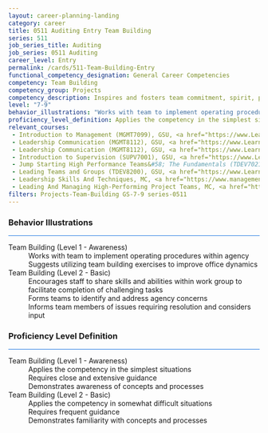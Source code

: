 ```yaml
---
layout: career-planning-landing
category: career
title: 0511 Auditing Entry Team Building
series: 511
job_series_title: Auditing
job_series: 0511 Auditing
career_level: Entry
permalink: /cards/511-Team-Building-Entry
functional_competency_designation: General Career Competencies
competency: Team Building
competency_group: Projects
competency_description: Inspires and fosters team commitment, spirit, pride, and trust; facilitates cooperation and motivates team members to accomplish group goals
level: "7-9"
behavior_illustrations: "Works with team to implement operating procedures within agency ? Suggests utilizing team building exercises to improve office dynamics ? Encourages staff to share skills and abilities within work group to facilitate completion of challenging tasks ? Forms teams to identify and address agency concerns ? Informs team members of issues requiring resolution and considers input"
proficiency_level_definition: Applies the competency in the simplest situations ? Requires close and extensive guidance ? Demonstrates awareness of concepts and processes ? Applies the competency in somewhat difficult situations ? Requires frequent guidance ? Demonstrates familiarity with concepts and processes 
relevant_courses: 
 - Introduction to Management (MGMT7099), GSU, <a href="https://www.LearnAtGSUSA.com/MGMT7101">https://www.LearnAtGSUSA.com/MGMT7101</a>
 - Leadership Communication (MGMT8112), GSU, <a href="https://www.LearnAtGSUSA.com/MGMT8114">https://www.LearnAtGSUSA.com/MGMT8114</a>
 - Leadership Communication (MGMT8112), GSU, <a href="https://www.LearnAtGSUSA.com/MGMT8118">https://www.LearnAtGSUSA.com/MGMT8118</a>
 - Introduction to Supervision (SUPV7001), GSU, <a href="https://www.LearnAtGSUSA.com/SUPV7003">https://www.LearnAtGSUSA.com/SUPV7003</a>
 - Jump Starting High Performance Teams&#58; The Fundamentals (TDEV7021), GSU, <a href="https://www.LearnAtGSUSA.com/TDEV7023">https://www.LearnAtGSUSA.com/TDEV7023</a>
 - Leading Teams and Groups (TDEV8200), GSU, <a href="https://www.LearnAtGSUSA.com/TDEV8202">https://www.LearnAtGSUSA.com/TDEV8202</a>
 - Leadership Skills And Techniques, MC, <a href="https://www.managementconcepts.com/course/id/4001?utm_source=CFOportal&utm_medium=listing&utm_campaign=CFOTTEP&utm_id=23FM">https://www.managementconcepts.com/course/id/4001?utm_source=CFOportal&utm_medium=listing&utm_campaign=CFOTTEP&utm_id=23FM</a>
 - Leading And Managing High-Performing Project Teams, MC, <a href="https://www.managementconcepts.com/course/id/6183?utm_source=CFOportal&utm_medium=listing&utm_campaign=CFOTTEP&utm_id=23FM">https://www.managementconcepts.com/course/id/6183?utm_source=CFOportal&utm_medium=listing&utm_campaign=CFOTTEP&utm_id=23FM</a>
filters: Projects-Team-Building GS-7-9 series-0511
---
```


<div class="desktop:grid-col-6 margin-y-3">
  <div class="border-top-2 bg-white padding-3 shadow-5 height-full members-hover border-1px button-border border-top-blue radius-lg card-text-color">
    <h3>Behavior Illustrations</h3>
    <hr style="background-color: #1b74e0 !important;"/>
    <dl class="text-base card-content-color"><dt>Team Building (Level 1 - Awareness)</dt><dd>Works with team to implement operating procedures within agency </dd><dd> Suggests utilizing team building exercises to improve office dynamics</dd><dt>Team Building (Level 2 - Basic)</dt><dd>Encourages staff to share skills and abilities within work group to facilitate completion of challenging tasks </dd><dd> Forms teams to identify and address agency concerns </dd><dd> Informs team members of issues requiring resolution and considers input</dd></dl>
  </div>
</div>
<div class="desktop:grid-col-6 margin-y-3">
  <div class="border-top-2 bg-white padding-3 shadow-5 height-full members-hover border-1px button-border border-top-blue radius-lg card-text-color">
    <h3>Proficiency Level Definition</h3>
     <hr style="background-color: #1b74e0 !important;"/>
    <dl class="text-base card-content-color"><dt>Team Building (Level 1 - Awareness)</dt><dd>Applies the competency in the simplest situations </dd><dd> Requires close and extensive guidance </dd><dd> Demonstrates awareness of concepts and processes</dd><dt>Team Building (Level 2 - Basic)</dt><dd>Applies the competency in somewhat difficult situations </dd><dd> Requires frequent guidance </dd><dd> Demonstrates familiarity with concepts and processes </dd></dl>
  </div>
</div>